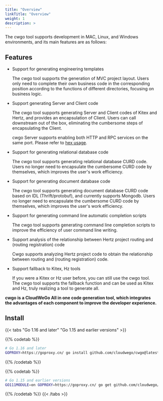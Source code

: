 ```yaml
---
title: "Overview"
linkTitle: "Overview"
weight: 1
description: >
---
```


The cwgo tool supports development in MAC, Linux, and Windows environments, and its main features are as follows:

## Features

- Support for generating engineering templates

  The cwgo tool supports the generation of MVC project layout. Users only need to complete their own business code in the corresponding position according to the functions of different directories, focusing on business logic.

- Support generating Server and Client code

  The cwgo tool supports generating Server and Client codes of Kitex and Hertz, and provides an encapsulation of Client. Users can call downstream out of the box, eliminating the cumbersome steps of encapsulating the Client.

  cwgo Server supports enabling both HTTP and RPC services on the same port. Please refer to [hex usage](https://github.com/cloudwego/hertz-examples/tree/main/hex).

- Support for generating relational database code

  The cwgo tool supports generating relational database CURD code. Users no longer need to encapsulate the cumbersome CURD code by themselves, which improves the user's work efficiency.

- Support for generating document database code

  The cwgo tool supports generating document database CURD code based on IDL (Thrift/protobuf), and currently supports Mongodb. Users no longer need to encapsulate the cumbersome CURD code by themselves, which improves the user's work efficiency.

- Support for generating command line automatic completion scripts

  The cwgo tool supports generating command line completion scripts to improve the efficiency of user command line writing.

- Support analysis of the relationship between Hertz project routing and (routing registration) code

  Cwgo supports analyzing Hertz project code to obtain the relationship between routing and (routing registration) code.

- Support fallback to Kitex, Hz tools

  If you were a Kitex or Hz user before, you can still use the cwgo tool. The cwgo tool supports the fallback function and can be used as Kitex and Hz, truly realizing a tool to generate all.

**cwgo is a CloudWeGo All in one code generation tool, which integrates the advantages of each component to improve the developer experience.**

## Install

{{< tabs "Go 1.16 and later" "Go 1.15 and earlier versions" >}}

{{% codetab %}}

```bash
# Go 1.16 and later
GOPROXY=https://goproxy.cn/ go install github.com/cloudwego/cwgo@latest
```

{{% /codetab %}}

{{% codetab %}}

```bash
# Go 1.15 and earlier versions
GO111MODULE=on GOPROXY=https://goproxy.cn/ go get github.com/cloudwego/cwgo@latest
```

{{% /codetab %}}
{{< /tabs >}}
